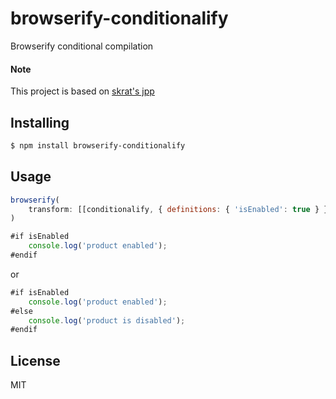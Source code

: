 # browserify-conditionalify
Browserify conditional compilation

#### Note
This project is based on [skrat's jpp](https://www.npmjs.com/package/jpp)

## Installing

```bash
$ npm install browserify-conditionalify
```

## Usage

```js
browserify(
    transform: [[conditionalify, { definitions: { 'isEnabled': true } }]]
)
```

```js
#if isEnabled            
    console.log('product enabled');
#endif
```

or

```js
#if isEnabled            
    console.log('product enabled');
#else 
    console.log('product is disabled');
#endif
```

## License

MIT